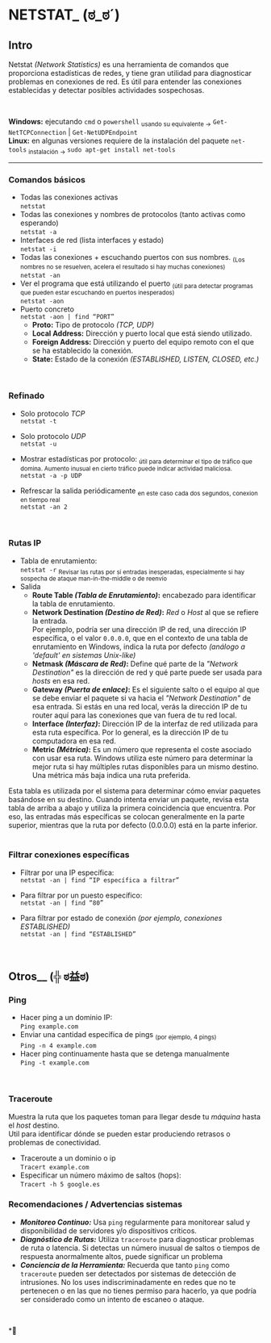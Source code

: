 # NETSTAT_ (ಠ_ಠ´)
## Intro
Netstat _(Network Statistics)_ es una herramienta de comandos que proporciona estadísticas de redes, y tiene gran utilidad para diagnosticar problemas en conexiones de red.
Es útil para entender las conexiones establecidas y detectar posibles actividades sospechosas.  

<br/>

__Windows:__ ejecutando `cmd`  o `powershell` <sub>usando su equivalente -></sub> `Get-NetTCPConnection` | `Get-NetUDPEndpoint`  
__Linux:__ en algunas versiones requiere de la instalación del paquete `net-tools` <sub>instalación -> </sub> `sudo apt-get install net-tools`

---

### Comandos básicos
- Todas las conexiones activas  
`netstat`
- Todas las conexiones y nombres de protocolos (tanto activas como esperando)  
`netstat -a`
- Interfaces de red (lista interfaces y estado)  
`netstat -i`
- Todas las conexiones + escuchando puertos con sus nombres. <sub>(Los nombres no se resuelven, acelera el resultado si hay muchas conexiones) </sub>  
`netstat -an`
- Ver el programa que está utilizando el puerto <sub>(útil para detectar programas que pueden estar escuchando en puertos
inesperados)</sub>  
`netstat -aon`
- Puerto concreto  
`netstat -aon | find “PORT”`  
    - __Proto:__ Tipo de protocolo _(TCP, UDP)_
    - __Local Address:__ Dirección y puerto local que está siendo utilizado.
    - __Foreign Address:__ Dirección y puerto del equipo remoto con el que se ha establecido la conexión.
    - __State:__ Estado de la conexión _(ESTABLISHED, LISTEN, CLOSED, etc.)_  
</br>

### Refinado
- Solo protocolo _TCP_  
`netstat -t`
- Solo protocolo _UDP_  
`netstat -u`

- Mostrar estadísticas por protocolo: <sub>útil para determinar el tipo de tráfico que domina. Aumento inusual en cierto tráfico puede indicar actividad maliciosa.</sub>  
`netstat -a -p UDP`

- Refrescar la salida periódicamente <sub>en este caso cada dos segundos, conexion en tiempo real</sub>  
`netstat -an 2`  
</br>

### Rutas IP
- Tabla de enrutamiento:  
`netstat -r`  <sub>Revisar las rutas por si entradas inesperadas, especialmente si hay sospecha de ataque man-in-the-middle o de reenvío </sub>  
- Salida
    - __Route Table _(Tabla de Enrutamiento)_:__ encabezado para identificar la tabla de enrutamiento.
    - __Network Destination _(Destino de Red)_:__ _Red_ o _Host_ al que se refiere la entrada.  
Por ejemplo, podría ser una dirección IP de red, una dirección IP específica, o el valor `0.0.0.0`, que en el contexto de una tabla de enrutamiento en Windows, indica la ruta por defecto _(análogo a 'default' en sistemas Unix-like)_
    - __Netmask _(Máscara de Red)_:__ Define qué parte de la _"Network Destination"_ es la
dirección de red y qué parte puede ser usada para _hosts_ en esa red.
    - __Gateway _(Puerta de enlace)_:__ Es el siguiente salto o el equipo al que se debe enviar el
paquete si va hacia el _"Network Destination"_ de esa entrada. Si estás en una red local, verás la dirección IP de tu router aquí para las conexiones que van fuera de tu red local.
    - __Interface _(Interfaz)_:__ Dirección IP de la interfaz de red utilizada para esta ruta específica. Por lo general, es la dirección IP de tu computadora en esa red.
    - __Metric _(Métrica)_:__ Es un número que representa el coste asociado con usar esa ruta. Windows utiliza este número para determinar la mejor ruta si hay múltiples rutas disponibles para un mismo destino. Una métrica más baja indica una ruta preferida.  

Esta tabla es utilizada por el sistema para determinar cómo enviar paquetes basándose en su destino.
Cuando intenta enviar un paquete, revisa esta tabla de arriba a abajo y utiliza la primera coincidencia que encuentra.
Por eso, las entradas más específicas se colocan generalmente en la parte superior, mientras que la ruta por defecto (0.0.0.0) está en la parte inferior.  
</br>

### Filtrar conexiones específicas
- Filtrar por una IP específica:  
`netstat -an | find “IP específica a filtrar”`

- Para filtrar por un puesto específico:  
`netstat -an | find “80”`  

- Para filtrar por estado de conexión _(por ejemplo, conexiones ESTABLISHED)_  
`netstat -an | find “ESTABLISHED”`  
</br>  

## Otros__ (╬ ಠ益ಠ)
### Ping
- Hacer ping a un dominio IP:  
`Ping example.com`
- Enviar una cantidad específica de pings <sub>(por ejemplo, 4 pings)</sub>  
`Ping -n 4 example.com`
- Hacer ping continuamente hasta que se detenga manualmente  
`Ping -t example.com`  
</br>  

### Traceroute
Muestra la ruta que los paquetes toman para llegar desde tu _máquina_ hasta el _host_ destino.  
Util para identificar dónde se pueden estar produciendo retrasos o problemas de conectividad.
- Traceroute a un dominio o ip  
`Tracert example.com`
- Especificar un número máximo de saltos (hops):  
`Tracert -h 5 google.es`

### Recomendaciones / Advertencias sistemas
- ___Monitoreo Continuo:___ Usa `ping` regularmente para monitorear salud y disponibilidad de servidores y/o dispositivos críticos.
- ___Diagnóstico de Rutas:___ Utiliza `traceroute` para diagnosticar problemas de ruta o latencia. Si detectas un número inusual de saltos o tiempos de respuesta anormalmente altos, puede significar un problema
- ___Conciencia de la Herramienta:___ Recuerda que tanto `ping` como `traceroute` pueden ser detectados por sistemas de detección de intrusiones. No los uses indiscriminadamente en redes que no te pertenecen o en las que no tienes permiso para hacerlo, ya que podría ser considerado como un intento de escaneo o ataque.  

<br/>  

*👋
